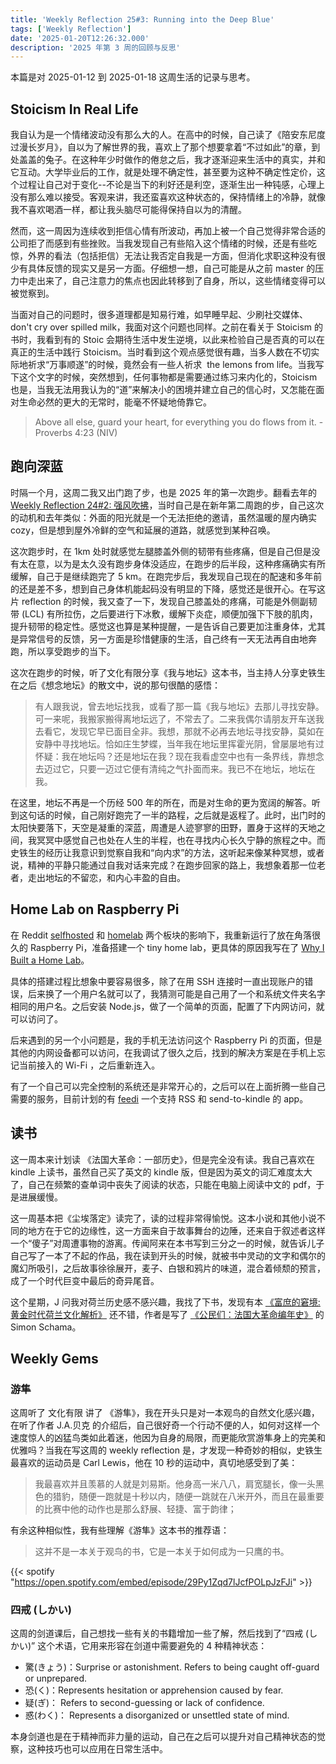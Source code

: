 ```yaml
---
title: 'Weekly Reflection 25#3: Running into the Deep Blue'
tags: ['Weekly Reflection']
date: '2025-01-20T12:26:32.000'
description: '2025 年第 3 周的回顾与反思'
---
```


本篇是对 2025-01-12 到 2025-01-18 这周生活的记录与思考。

## Stoicism In Real Life

我自认为是一个情绪波动没有那么大的人。在高中的时候，自己读了《陪安东尼度过漫长岁月》，自以为了解世界的我，喜欢上了那个想要拿着“不过如此”的章，到处盖盖的兔子。在这种年少时做作的倦怠之后，我才逐渐迎来生活中的真实，并和它互动。大学毕业后的工作，就是处理不确定性，甚至要为这种不确定性定价，这个过程让自己对于变化--不论是当下的利好还是利空，逐渐生出一种钝感，心理上没有那么难以接受。客观来讲，我还蛮喜欢这种状态的，保持情绪上的冷静，就像我不喜欢喝酒一样，都让我头脑尽可能得保持自以为的清醒。

然而，这一周因为连续收到拒信心情有所波动，再加上被一个自己觉得非常合适的公司拒了而感到有些挫败。当我发现自己有些陷入这个情绪的时候，还是有些吃惊，外界的看法（包括拒信）无法让我否定自我是一方面，但消化求职这种没有很少有具体反馈的现实又是另一方面。仔细想一想，自己可能是从之前 master 的压力中走出来了，自己注意力的焦点也因此转移到了自身，所以，这些情绪变得可以被觉察到。

当面对自己的问题时，很多道理都是知易行难，如早睡早起、少刷社交媒体、don't cry over spilled milk，我面对这个问题也同样。之前在看关于 Stoicism 的书时，我看到有的 Stoic 会期待生活中发生逆境，以此来检验自己是否真的可以在真正的生活中践行 Stoicism。当时看到这个观点感觉很有趣，当多人数在不切实际地祈求“万事顺遂”的时候，竟然会有一些人祈求  the lemons from life。当我写下这个文字的时候，突然想到，任何事物都是需要通过练习来内化的，Stoicism 也是，当我无法用我认为的“道”来解决小的困境并建立自己的信心时，又怎能在面对生命必然的更大的无常时，能毫不怀疑地倚靠它。

> Above all else, guard your heart, for everything you do flows from it. - Proverbs 4:23 (NIV)

## 跑向深蓝

时隔一个月，这周二我又出门跑了步，也是 2025 年的第一次跑步。翻看去年的 [Weekly Reflection 24#2: 强风吹拂](https://www.byteli.com/post/life/weekly-reflection-week-2/)，当时自己是在新年第二周跑的步，自己这次的动机和去年类似：外面的阳光就是一个无法拒绝的邀请，虽然温暖的屋内确实 cozy，但是想到屋外冷鲜的空气和延展的道路，就感觉到某种召唤。

这次跑步时，在 1km 处时就感觉左腿膝盖外侧的韧带有些疼痛，但是自己但是没有太在意，以为是太久没有跑步身体没适应，在跑步的后半段，这种疼痛确实有所缓解，自己于是继续跑完了 5 km。在跑完步后，我发现自己现在的配速和多年前的还是差不多，想到自己身体机能起码没有明显的下降，感觉还是很开心。在写这片 reflection 的时候，我又查了一下，发现自己膝盖处的疼痛，可能是外侧副韧带 (LCL) 有所拉伤，之后要进行下冰敷，缓解下炎症，顺便加强下下肢的肌肉，提升韧带的稳定性。感觉这也算是某种提醒，一是告诉自己要更加注重身体，尤其是异常信号的反馈，另一方面是珍惜健康的生活，自己终有一天无法再自由地奔跑，所以享受跑步的当下。

这次在跑步的时候，听了文化有限分享《我与地坛》这本书，当主持人分享史铁生在之后《想念地坛》的散文中，说的那句很酷的感悟：

> 有人跟我说，曾去地坛找我，或看了那一篇《我与地坛》去那儿寻找安静。可一来呢，我搬家搬得离地坛远了，不常去了。二来我偶尔请朋友开车送我去看它，发现它早已面目全非。我想，那就不必再去地坛寻找安静，莫如在安静中寻找地坛。恰如庄生梦蝶，当年我在地坛里挥霍光阴，曾屡屡地有过怀疑：我在地坛吗？还是地坛在我？现在我看虚空中也有一条界线，靠想念去迈过它，只要一迈过它便有清纯之气扑面而来。<span class="underline decoration-wavy decoration-blue-500">我已不在地坛，地坛在我。</span>

在这里，地坛不再是一个历经 500 年的所在，而是对生命的更为宽阔的解答。听到这句话的时候，自己刚好跑完了一半的路程，之后就是返程了。此时，出门时的太阳快要落下，天空是凝重的深蓝，周遭是人迹寥寥的田野，置身于这样的天地之间，我冥冥中感觉自己也处在人生的半程，也在寻找内心长久宁静的旅程之中。而史铁生的经历让我意识到觉察自我和“向内求”的方法，这听起来像某种冥想，或者说，精神的平静只能通过自我对话来完成？在跑步回家的路上，我想象着那一位老者，走出地坛的不留恋，和内心丰盈的自由。

## Home Lab on Raspberry Pi

在 Reddit [selfhosted](https://www.reddit.com/r/selfhosted/) 和 [homelab](https://www.reddit.com/r/homelab/) 两个板块的影响下，我重新运行了放在角落很久的 Raspberry Pi，准备搭建一个 tiny home lab，更具体的原因我写在了 [Why I Built a Home Lab](https://www.byteli.com/post/life/why_i_need_a_home_lab/)。

具体的搭建过程比想象中要容易很多，除了在用 SSH 连接时一直出现账户的错误，后来换了一个用户名就可以了，我猜测可能是自己用了一个和系统文件夹名字相同的用户名。之后安装 Node.js，做了一个简单的页面，配置了下内网访问，就可以访问了。

后来遇到的另一个小问题是，我的手机无法访问这个 Raspberry Pi 的页面，但是其他的内网设备都可以访问，在我调试了很久之后，找到的解决方案是在手机上忘记当前接入的 Wi-Fi ，之后重新连入。

有了一个自己可以完全控制的系统还是非常开心的，之后可以在上面折腾一些自己需要的服务，目前计划的有 [feedi](https://github.com/facundoolano/feedi) 一个支持 RSS 和 send-to-kindle 的 app。

## 读书

这一周本来计划读 《法国大革命：一部历史》，但是完全没有读。我自己喜欢在 kindle 上读书，虽然自己买了英文的 kindle 版，但是因为英文的词汇难度太大了，自己在频繁的查单词中丧失了阅读的状态，只能在电脑上阅读中文的 pdf，于是进展缓慢。

这一周基本把《尘埃落定》读完了，读的过程非常得愉悦。这本小说和其他小说不同的地方在于它的边缘性，这一方面来自于故事舞台的边陲，还来自于叙述者这样一个“傻子”对周遭事物的游离。传闻阿来在本书写到三分之一的时候，就告诉儿子自己写了一本了不起的作品，我在读到开头的时候，就被书中灵动的文字和偶尔的魔幻所吸引，之后故事徐徐展开，麦子、白银和鸦片的味道，混合着倾颓的预言，成了一个时代巨变中最后的奇异尾音。

这个星期，J 问我对荷兰历史感不感兴趣，我找了下书，发现有本 [《富庶的窘境:黄金时代荷兰文化解析》](https://book.douban.com/subject/36000481/) 还不错，作者是写了 [《公民们：法国大革命编年史》](https://book.douban.com/subject/36157217/) 的 Simon Schama。

## Weekly Gems

### 游隼

这周听了 文化有限 讲了 《游隼》，我在开头只是对一本观鸟的自然文化感兴趣，在听了作者 J.A.贝克 的介绍后，自己很好奇一个行动不便的人，如何对这样一个速度惊人的凶猛鸟类如此着迷，他因为自身的局限，而更能欣赏游隼身上的完美和优雅吗？当我在写这周的 weekly reflection 是，才发现一种奇妙的相似，史铁生最喜欢的运动员是 Carl Lewis，他在 10 秒的运动中，真切地感受到了美：

> 我最喜欢并且羡慕的人就是刘易斯。他身高一米八八，肩宽腿长，像一头黑色的猎豹，随便一跑就是十秒以内，随便一跳就在八米开外，而且在最重要的比赛中他的动作也是那么舒展、轻捷、富于韵律；

有余这种相似性，我有些理解《游隼》这本书的推荐语：

> 这并不是一本关于观鸟的书，它是一本关于如何成为一只鹰的书。

{{< spotify "https://open.spotify.com/embed/episode/29Py1Zqd7lJcfPOLpJzFJi" >}}


### 四戒 (しかい)

这周的剑道课后，自己想找一些有关的书籍增加一些了解，然后找到了“四戒 (しかい)” 这个术语，它用来形容在剑道中需要避免的 4 种精神状态：

- 驚(きょう)：Surprise or astonishment. Refers to being caught off-guard or unprepared.
- 恐(く)：Represents hesitation or apprehension caused by fear.
- 疑(ぎ)： Refers to second-guessing or lack of confidence.
- 惑(わく)： Represents a disorganized or unsettled state of mind.

本身剑道也是在于精神而非力量的运动，自己在之后可以提升对自己精神状态的觉察，这种技巧也可以应用在日常生活中。
